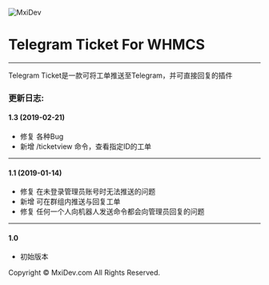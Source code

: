 ![MxiDev](https://mxidev.com/assets/svg/mxidev-blue.svg "MxiDev")
# Telegram Ticket For WHMCS

***

Telegram Ticket是一款可将工单推送至Telegram，并可直接回复的插件

### 更新日志:

#### 1.3 (2019-02-21)

  - 修复 各种Bug
  - 新增 /ticketview 命令，查看指定ID的工单

***

#### 1.1 (2019-01-14)

  - 修复 在未登录管理员账号时无法推送的问题
  - 新增 可在群组内推送与回复工单
  - 修复 任何一个人向机器人发送命令都会向管理员回复的问题

***

#### 1.0 

  - 初始版本



Copyright © MxiDev.com All Rights Reserved.
